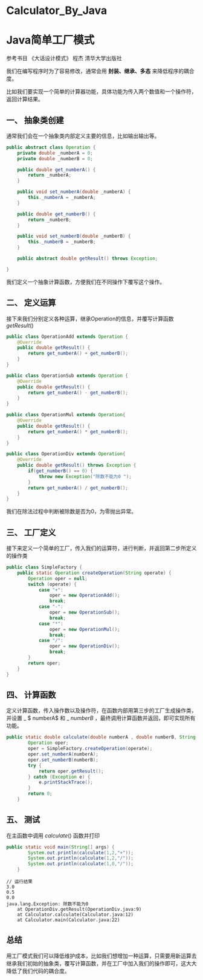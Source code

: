 # Calculator_By_Java
# Java简单工厂模式

参考书目 《大话设计模式》 程杰 清华大学出版社



我们在编写程序时为了容易修改，通常会用 **封装、继承、多态** 来降低程序的耦合度。

比如我们要实现一个简单的计算器功能，具体功能为传入两个数值和一个操作符，返回计算结果。

## 一、 抽象类创建

通常我们会在一个抽象类内部定义主要的信息，比如输出输出等。

```java
public abstract class Operation {
    private double _numberA = 0;
    private double _numberB = 0;

    public double get_numberA() {
        return _numberA;
    }

    public void set_numberA(double _numberA) {
        this._numberA = _numberA;
    }

    public double get_numberB() {
        return _numberB;
    }

    public void set_numberB(double _numberB) {
        this._numberB = _numberB;
    }

    public abstract double getResult() throws Exception;

}
```

我们定义一个抽象计算函数，方便我们在不同操作下覆写这个操作。

## 二、 定义运算

接下来我们分别定义各种运算，继承Operation的信息，并覆写计算函数 $getResult()$ 

```java
public class OperationAdd extends Operation {
    @Override
    public double getResult() {
        return get_numberA() + get_numberB();
    }
}
```

```java
public class OperationSub extends Operation {
    @Override
    public double getResult() {
        return get_numberA() - get_numberB();
    }
}
```

```java
public class OperationMul extends Operation{
    @Override
    public double getResult() {
        return get_numberA() * get_numberB();
    }
}
```

```java
public class OperationDiv extends Operation{
    @Override
    public double getResult() throws Exception {
        if(get_numberB() == 0) {
            throw new Exception("除数不能为0 ");
        }
        return get_numberA() / get_numberB();
    }
}
```

我们在除法过程中判断被除数是否为0，为零抛出异常。

## 三、 工厂定义

接下来定义一个简单的工厂，传入我们的运算符，进行判断，并返回第二步所定义的操作类

```java
public class SimpleFactory {
    public static Operation createOperation(String operate) {
        Operation oper = null;
        switch (operate) {
            case "+":
                oper = new OperationAdd();
                break;
            case "-":
                oper = new OperationSub();
                break;
            case "*":
                oper = new OperationMul();
                break;
            case "/":
                oper = new OperationDiv();
                break;
        }
        return oper;
    }
}
```

## 四、 计算函数

定义计算函数，传入操作数以及操作符，在函数内部用第三步的工厂生成操作类，并设置 _ $ numberA$  和 _ $numberB$  ，最终调用计算函数并返回，即可实现所有功能。

```java
public static double calculate(double numberA , double numberB, String operate){
        Operation oper;
        oper = SimpleFactory.createOperation(operate);
        oper.set_numberA(numberA);
        oper.set_numberB(numberB);
        try {
            return oper.getResult();
        } catch (Exception e) {
            e.printStackTrace();
        }
        return 0;
    }
```

## 五、 测试

在主函数中调用 $calculate()$ 函数并打印

```java
public static void main(String[] args) {
        System.out.println(calculate(1,2,"+"));
        System.out.println(calculate(1,2,"/"));
        System.out.println(calculate(1,0,"/"));
    }
```

```运行结果
// 运行结果
3.0
0.5
0.0
java.lang.Exception: 除数不能为0 
	at OperationDiv.getResult(OperationDiv.java:9)
	at Calculator.calculate(Calculator.java:12)
	at Calculator.main(Calculator.java:22)
```

## 总结

用工厂模式我们可以降低维护成本，比如我们想增加一种运算，只需要用新运算去继承我们初始的抽象类，覆写计算函数，并在工厂中加入我们的操作即可，这大大降低了我们代码的耦合度。

